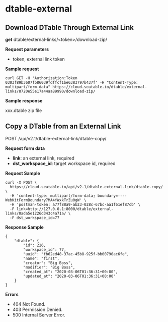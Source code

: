 # dtable-external

## Download DTable Through External Link

**get** dtable/external-links/\<token>/download-zip/

**Request parameters**

* token, external link token

**Sample request**

```
curl GET -H 'Authorization:Token 0303f89b3607fb86039fdffcf1be6383797b437f' -H "Content-Type: multipart/form-data" https://cloud.seatable.io/dtable/external-links/8720e55e17a44aa89990/download-zip/

```

**Sample response**

xxx.dtable zip file

## Copy a DTable from an External Link

POST /api/v2.1/dtable-external-link/dtable-copy/

**Request form data**

* **link**: an external link, required
* **dst_workspace_id**: target workspace id, required

**Request Sample**

```
curl -X POST \
  https://cloud.seatable.io/api/v2.1/dtable-external-link/dtable-copy/ \
  -H 'content-type: multipart/form-data; boundary=----WebKitFormBoundary7MA4YWxkTrZu0gW' \
  -H 'postman-token: a77f88a9-ab23-028c-67bc-aa1f61ef87cb' \
  -F link=http://127.0.0.1:8000/dtable/external-links/0ada5e1226d343c4a71a/ \
  -F dst_workspace_id=77

```

**Response Sample**

```
{
    "dtable": {
        "id": 226,
        "workspace_id": 77,
        "uuid": "fb62ed48-37ac-45b8-925f-bb00790ac6fe",
        "name": "first",
        "creator": "Big Boss",
        "modifier": "Big Boss",
        "created_at": "2020-03-06T01:36:31+00:00",
        "updated_at": "2020-03-06T01:36:31+00:00"
    }
}

```

**Errors**

* 404 Not Found.
* 403 Permission Denied.
* 500 Internal Server Error.




